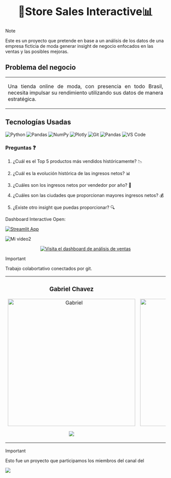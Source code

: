 <h1 align="center"><b><big>💸Store Sales Interactive📊</big></b></h1>

> [!NOTE]
> Este es un proyecto que pretende en base a un análisis de los datos de una empresa ficticia de moda generar insight de negocio enfocados en las ventas y las posibles mejoras. <br>

<h2>Problema del negocio</h2>

<table><tr><td> 
<p align="justify">Una tienda online de moda, con presencia en todo Brasil, necesita impulsar su rendimiento utilizando sus datos de manera estratégica. </p>
</td></tr></table>

<h2>Tecnologías Usadas</h2>

![Python](https://img.shields.io/badge/python-3670A0?style=for-the-badge&logo=python&logoColor=ffdd54)
![Pandas](https://img.shields.io/badge/pandas-%23150458.svg?style=for-the-badge&logo=pandas&logoColor=white)
![NumPy](https://img.shields.io/badge/numpy-%23013243.svg?style=for-the-badge&logo=numpy&logoColor=white)
![Plotly](https://img.shields.io/badge/Plotly-%233F4F75.svg?style=for-the-badge&logo=plotly&logoColor=white)
![Git](https://img.shields.io/badge/git-%23F05033.svg?style=for-the-badge&logo=git&logoColor=white)
![Pandas](https://img.shields.io/badge/PlotlyExpress-%23150458.svg?style=for-the-badge&logo=pandas&logoColor=white)
![VS Code](https://img.shields.io/badge/VS%20Code-007ACC?style=for-the-badge&logo=visual-studio-code&logoColor=white)

### **Preguntas** ❓

1. ¿Cuál es el Top 5 productos más vendidos históricamente? 📉

2. ¿Cuál es la evolución histórica de las ingresos netos? 📊

3. ¿Cuáles son los ingresos netos por vendedor por año? 📆

4. ¿Cuáles son las ciudades que proporcionan mayores ingresos netos? 💰

5. ¿Existe otro insight que puedas proporcionar? 🔍

Dashboard Interactive Open:

[![Streamlit App](https://static.streamlit.io/badges/streamlit_badge_black_white.svg)](https://dash-store-brazil-analytics.streamlit.app/)

![Mi video2](https://github.com/user-attachments/assets/aa8eba54-72e1-41e2-8cad-a0dae1dd8876)

<p align="center">
    <a href="https://dash-store-brazil-analytics.streamlit.app/" target="_blank">
        <img src="https://img.shields.io/badge/Visita%20el%20dashboard%20de%20an%C3%A1lisis%20de%20ventas-007bff?style=for-the-badge&logo=appveyor" alt="Visita el dashboard de análisis de ventas">
    </a>
</p>

> [!IMPORTANT]
> Trabajo colabortativo conectados por git. 


<table>
  <tr>
    <td width="30%">
      <h3 align="center">Gabriel Chavez</h3>
      <div align="center">
        <a href="https://github.com/user-attachments/assets/2b62dd21-e492-4ab1-ad52-f427ce9e0332" target="_blank">
          <img src="https://github.com/user-attachments/assets/2b62dd21-e492-4ab1-ad52-f427ce9e0332" width="400" alt="Gabriel"> 
        </a>
        <p>
           <a href="https://www.linkedin.com/feed/update/urn:li:activity:7201801202420830208/" target="_blank">
            <img src="https://img.shields.io/badge/linkedin-f8f?style=for-the-badge&logo=linkedin&logoColor=black">
          </a>
        </p>
      </div>
    </td>
      <td width="30%">
      <h3 align="center">Mario</h3>
      <div align="center">
        <a href="https://www.linkedin.com/in/mariojarellanom/" target="_blank">
          <img src="https://github.com/user-attachments/assets/60891b2f-5f1a-4b1d-a256-df9b36329abe" width="400" alt="Mario"> 
        </a>
        <p>
           <a href="https://www.linkedin.com/in/mariojarellanom/" target="_blank">
            <img src="https://img.shields.io/badge/linkedin-f93?style=for-the-badge&logo=linkedin&logoColor=black">
          </a>
        </p>
      </div>
    </td>
    <td width="30%">
      <h3 align="center">Lucel</h3>
      <div align="center">
        <a href="https://www.linkedin.com/in/luceldasilva/" target="_blank">
          <img src="https://github.com/user-attachments/assets/3f2db829-74e2-4a38-a208-5b848df0c70d" width="400" alt="Lucel">
        </a>
        <p>
          <a href="https://www.linkedin.com/in/luceldasilva/" target="_blank">
             <img src="https://img.shields.io/badge/linkedin-000080?style=for-the-badge&logo=linkedin&logoColor=black">
          </a>
        </p>
        <p></p>
      </div>
    </td>
  </tr>
</table>


> [!IMPORTANT]
> Esto fue un proyecto que participamos los miembros del canal del
> 
>[![](https://img.shields.io/youtube/channel/subscribers/UCuerQOTskuNkddcT738357g?style=for-the-badge&logo=youtube&label=Bootcamp%20Xperience)](https://www.youtube.com/@BootcampXperience)



